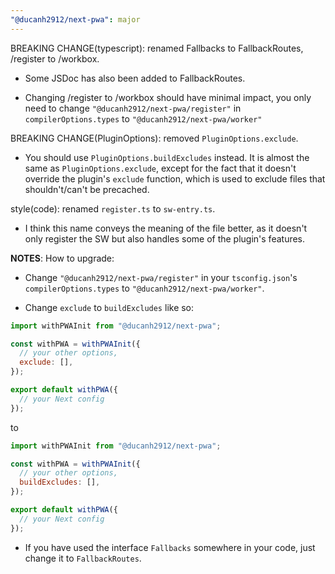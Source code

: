 ```yaml
---
"@ducanh2912/next-pwa": major
---
```


BREAKING CHANGE(typescript): renamed Fallbacks to FallbackRoutes, /register to /workbox.

- Some JSDoc has also been added to FallbackRoutes.

- Changing /register to /workbox should have minimal impact, you only need to change `"@ducanh2912/next-pwa/register"` in `compilerOptions.types` to `"@ducanh2912/next-pwa/worker"`

BREAKING CHANGE(PluginOptions): removed `PluginOptions.exclude`.

- You should use `PluginOptions.buildExcludes` instead. It is almost the same as `PluginOptions.exclude`, except for the fact that it doesn't override the plugin's `exclude` function, which is used to exclude files that shouldn't/can't be precached.

style(code): renamed `register.ts` to `sw-entry.ts`.

- I think this name conveys the meaning of the file better, as it doesn't only register the SW but also handles some of the plugin's features.

**NOTES**: How to upgrade:

- Change `"@ducanh2912/next-pwa/register"` in your `tsconfig.json`'s `compilerOptions.types` to `"@ducanh2912/next-pwa/worker"`.

- Change `exclude` to `buildExcludes` like so:

```js
import withPWAInit from "@ducanh2912/next-pwa";

const withPWA = withPWAInit({
  // your other options,
  exclude: [],
});

export default withPWA({
  // your Next config
});
```

to

```js
import withPWAInit from "@ducanh2912/next-pwa";

const withPWA = withPWAInit({
  // your other options,
  buildExcludes: [],
});

export default withPWA({
  // your Next config
});
```

- If you have used the interface `Fallbacks` somewhere in your code, just change it to `FallbackRoutes`.
